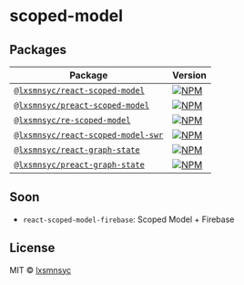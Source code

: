 # scoped-model

## Packages

| Package | Version |
| --- | --- |
| [`@lxsmnsyc/react-scoped-model`](https://github.com/lxsmnsyc/scoped-model/tree/master/packages/react-scoped-model) | [![NPM](https://img.shields.io/npm/v/@lxsmnsyc/react-scoped-model.svg)](https://www.npmjs.com/package/@lxsmnsyc/react-scoped-model) |
| [`@lxsmnsyc/preact-scoped-model`](https://github.com/lxsmnsyc/scoped-model/tree/master/packages/preact-scoped-model) | [![NPM](https://img.shields.io/npm/v/@lxsmnsyc/preact-scoped-model.svg)](https://www.npmjs.com/package/@lxsmnsyc/preact-scoped-model) |
| [`@lxsmnsyc/re-scoped-model`](https://github.com/lxsmnsyc/scoped-model/tree/master/packages/re-scoped-model) | [![NPM](https://img.shields.io/npm/v/@lxsmnsyc/re-scoped-model.svg)](https://www.npmjs.com/package/@lxsmnsyc/re-scoped-model) |
| [`@lxsmnsyc/react-scoped-model-swr`](https://github.com/lxsmnsyc/scoped-model/tree/master/packages/react-scoped-model-swr) | [![NPM](https://img.shields.io/npm/v/@lxsmnsyc/react-scoped-model-swr.svg)](https://www.npmjs.com/package/@lxsmnsyc/react-scoped-model-swr) |
| [`@lxsmnsyc/react-graph-state`](https://github.com/lxsmnsyc/scoped-model/tree/master/packages/react-graph-state) | [![NPM](https://img.shields.io/npm/v/@lxsmnsyc/react-graph-state.svg)](https://www.npmjs.com/package/@lxsmnsyc/react-graph-state) |
| [`@lxsmnsyc/preact-graph-state`](https://github.com/lxsmnsyc/scoped-model/tree/master/packages/preact-graph-state) | [![NPM](https://img.shields.io/npm/v/@lxsmnsyc/preact-graph-state.svg)](https://www.npmjs.com/package/@lxsmnsyc/preact-graph-state) |

## Soon

- `react-scoped-model-firebase`: Scoped Model + Firebase

## License

MIT © [lxsmnsyc](https://github.com/lxsmnsyc)
